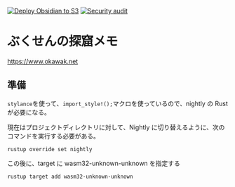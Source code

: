 [![Deploy Obsidian to S3](https://github.com/okawak/okawak_blog/actions/workflows/deploy.yml/badge.svg)](https://github.com/okawak/okawak_blog/actions/workflows/deploy.yml) [![Security audit](https://github.com/okawak/okawak_blog/actions/workflows/security.yml/badge.svg)](https://github.com/okawak/okawak_blog/actions/workflows/security.yml)

# ぶくせんの探窟メモ

https://www.okawak.net

## 準備

`stylance`を使って、`import_style!();`マクロを使っているので、nightly の Rust が必要になる。

現在はプロジェクトディレクトリに対して、Nightly に切り替えるように、次のコマンドを実行する必要がある。

```shell
rustup override set nightly
```

この後に、target に wasm32-unknown-unknown を指定する

```shell
rustup target add wasm32-unknown-unknown
```
